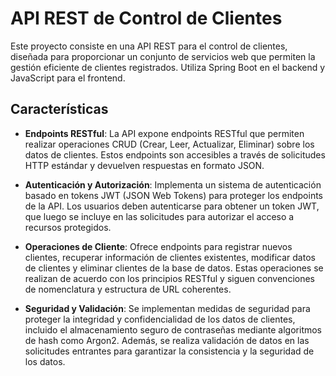 # API REST de Control de Clientes

Este proyecto consiste en una API REST para el control de clientes, diseñada para proporcionar un conjunto de servicios web que permiten la gestión eficiente de clientes registrados. Utiliza Spring Boot en el backend y JavaScript para el frontend.

## Características

- **Endpoints RESTful**: La API expone endpoints RESTful que permiten realizar operaciones CRUD (Crear, Leer, Actualizar, Eliminar) sobre los datos de clientes. Estos endpoints son accesibles a través de solicitudes HTTP estándar y devuelven respuestas en formato JSON.

- **Autenticación y Autorización**: Implementa un sistema de autenticación basado en tokens JWT (JSON Web Tokens) para proteger los endpoints de la API. Los usuarios deben autenticarse para obtener un token JWT, que luego se incluye en las solicitudes para autorizar el acceso a recursos protegidos.

- **Operaciones de Cliente**: Ofrece endpoints para registrar nuevos clientes, recuperar información de clientes existentes, modificar datos de clientes y eliminar clientes de la base de datos. Estas operaciones se realizan de acuerdo con los principios RESTful y siguen convenciones de nomenclatura y estructura de URL coherentes.

- **Seguridad y Validación**: Se implementan medidas de seguridad para proteger la integridad y confidencialidad de los datos de clientes, incluido el almacenamiento seguro de contraseñas mediante algoritmos de hash como Argon2. Además, se realiza validación de datos en las solicitudes entrantes para garantizar la consistencia y la seguridad de los datos.

